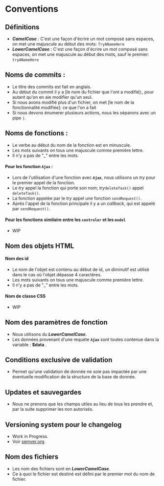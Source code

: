 # Conventions

## Définitions
- ***CamelCase*** : C'est une façon d'écrire un mot composé sans espaces, on met une majuscule au début des mots: `TryANameHere`
- ***LowerCamelCase*** : C'est une façon d'écrire un mot composé sans espaces, on met une majuscule au début des mots, sauf le premier: `tryANameHere`
## Noms de commits :

- Le titre des commits est fait en anglais.
- Au début du commit il y a [le nom du fichier que l'ont a modifié]:, pour autant qu'on en aie modifier qu'un seul.
- Si nous avons modifié plus d'un fichier, on met [le nom de la fonctionnalité modifiée]: ce que l'on a fait
- Si nous devons énumerer plusieurs actions, nous les séparons avec un pipe `|`.
## Noms de fonctions :

- Le verbe au début du nom de la fonction est en minuscule.
- Les mots suivants on tous une majuscule comme première lettre.
- Il n'y a pas de "_" entre les mots.

#### Pour les fonction **`Ajax`** :
- Lors de l'utilisation d'une fonction avec **`Ajax`**, nous utilisons un *try* pour le premier appel de la fonction.
- Le *try* appel la fonction qui porte son nom; *try*`deleteTask()` appel `deleteTask()`.
- La fonction appelée par le *try* appel une fonction `sendRequest()`.
- Après l'appel de la fonction principale il y a un *callback*, qui est appelé par `sendRequest()`.

#### Pour les fonctions similaire entre les `controler` et les `model`
- WIP


## Nom des objets HTML
#### Nom des id
- Le nom de l'objet est contenu au début de id, un diminutif est utilisé dans le cas où l'objet dépasse 4 caractères.
- Les mots suivants on tous une majuscule comme première lettre.
- Il n'y a pas de "_" entre les mots.
#### Nom de classe CSS
- WIP
## Nom des paramètres de fonction
- Nous utilisons du ***LowerCamelCase***.
- Les données provenant d'une requète **`Ajax`** sont toutes contenue dans la variable : **$data** .

## Conditions exclusive de validation
- Permet qu'une validation de donnée ne soie pas impactée par une éventuelle modification de la structure de la base de donnée.

## Updates et sauvegardes
- Nous ne prenons que les champs utiles au lieu de tous les prendre et, par la suite supprimer les non autorisés.

## Versioning system pour le changelog
- Work in Progress.
- Voir [semver.org](https://semver.org/).

## Nom des fichiers
- Les nom des fichiers sont en ***LowerCamelCase***.
- Ce à quoi le fichier est destiné est défini par le premier mot du nom de fichier.

